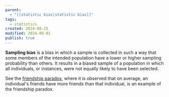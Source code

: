 ```yaml
---
parent:
  - "[[statistic bias|statistic bias]]"
tags:
  - statistics
created: 2024-08-25
modified: 2024-09-01
publish: true
---
```

**Sampling bias** is a bias in which a sample is collected in such a way that some members of the intended population have a lower or higher sampling probability than others. It results in a biased sample of a population in which all individuals, or instances, were not equally likely to have been selected.

See the [friendship paradox](https://en.wikipedia.org/wiki/Friendship_paradox), where it is observed that on average, an individual's friends have more friends than that individual, is an example of the friendship paradox.